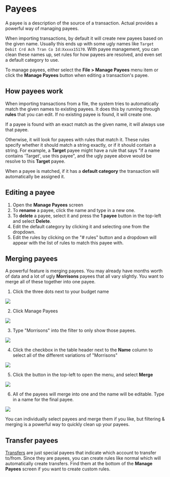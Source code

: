 # Payees

A payee is a description of the source of a transaction. Actual provides a powerful way of managing payees.

When importing transactions, by default it will create new payees based on the given name. Usually this ends up with some ugly names like `Target Debit Crd Ach Tran Co Id:Xxxxx15170`. With payee management, you can clean these names up, set rules for how payees are resolved, and even set a default category to use.

To manage payees, either select the **File > Manage Payees** menu item or click the **Manage Payees** button when editing a transaction's payee.

## How payees work

When importing transactions from a file, the system tries to automatically match the given names to existing payees. It does this by running through **rules** that you can edit. If no existing payee is found, it will create one.

If a payee is found with an exact match as the given name, it will always use that payee.

Otherwise, it will look for payees with rules that match it. These rules specify whether it should match a string exactly, or if it should contain a string. For example, a **Target** payee might have a rule that says "if a name contains 'Target', use this payee", and the ugly payee above would be resolve to this **Target** payee.

When a payee is matched, if it has a **default category** the transaction will automatically be assigned it.

## Editing a payee

1. Open the **Manage Payees** screen
2. To **rename** a payee, click the name and type in a new one.
3. To **delete** a payee, select it and press the **1 payee** button in the top-left and select **Delete**.
4. Edit the default category by clicking it and selecting one from the dropdown.
5. Edit the rules by clicking on the "# rules" button and a dropdown will appear with the list of rules to match this payee with.

## Merging payees

A powerful feature is merging payees. You may already have months worth of data and a lot of ugly **Morrisons** payees that all vary slightly. You want to merge all of these together into one payee.

1. Click the three dots next to your budget name

![](/img/payees/BudgetOptionButton.png)

2. Click Manage Payees

![](/img/payees/ManagingPayees.png)

3. Type "Morrisons" into the filter to only show those payees.

![](/img/payees/Payees.png)

4. Click the checkbox in the table header next to the **Name** column to select all of the different variations of "Morrisons"

![](/img/payees/PayeesSelected.png)

5. Click the button in the top-left to open the menu, and select **Merge**

![](/img/payees/MergePayeesOption.png)

6. All of the payees will merge into one and the name will be editable. Type in a name for the final payee.

![](/img/payees/PayeesMerged.png)

You can individually select payees and merge them if you like, but filtering & merging is a powerful way to quickly clean up your payees.

## Transfer payees

[Transfers](/accounts/transfers/) are just special payees that indicate which account to transfer to/from. Since they are payees, you can create rules like normal which will automatically create transfers. Find them at the bottom of the **Manage Payees** screen if you want to create custom rules.
